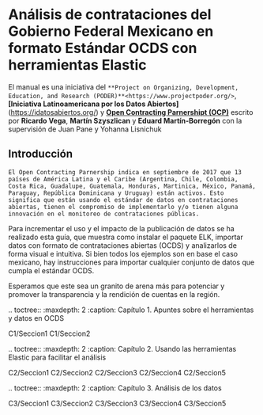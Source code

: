 Análisis de contrataciones del Gobierno Federal Mexicano en formato Estándar OCDS con herramientas Elastic
==========================================================================================================

El manual es una iniciativa del `**Project on Organizing, Development, Education, and Research (PODER)**<https://www.projectpoder.org/>`, **[Iniciativa Latinoamericana por los Datos Abiertos]**(https://idatosabiertos.org/) y **[Open Contracting Parnershipt (OCP)](https://www.open-contracting.org)** escrito por **Ricardo Vega**, **Martín Szyszlican** y **Eduard Martín-Borregón** con la supervisión de Juan Pane y Yohanna Lisnichuk


Introducción
------------

    El Open Contracting Parnership indica en septiembre de 2017 que 13 países de América Latina y el Caribe (Argentina, Chile, Colombia, Costa Rica, Guadalupe, Guatemala, Honduras, Martinica, México, Panamá, Paraguay, República Dominicana y Uruguay) están activos. Esto significa que están usando el estándar de datos en contrataciones abiertas, tienen el compromiso de implementarlo y/o tienen alguna innovación en el monitoreo de contrataciones públicas. 
    
Para incrementar el uso y el impacto de la publicación de datos se ha realizado esta guía, que muestra como instalar el paquete ELK, importar datos con formato de contrataciones abiertas (OCDS) y analizarlos de forma visual e intuitiva. Si bien todos los ejemplos son en base el caso mexicano, hay instrucciones para importar cualquier conjunto de datos que cumpla el estándar OCDS.
  
Esperamos que este sea un granito de arena más para potenciar y promover la transparencia y la rendición de cuentas en la región. 


.. toctree::
   :maxdepth: 2
   :caption: Capítulo 1. Apuntes sobre el herramientas y datos en OCDS

   C1/Seccion1
   C1/Seccion2

.. toctree::
  :maxdepth: 2
  :caption: Capítulo 2. Usando las herramientas Elastic para facilitar el análisis

  C2/Seccion1
  C2/Seccion2
  C2/Seccion3
  C2/Seccion4
  C2/Seccion5


.. toctree::
  :maxdepth: 2
  :caption: Capítulo 3. Análisis de los datos

  C3/Seccion1
  C3/Seccion2
  C3/Seccion3
  C3/Seccion4
  C3/Seccion5

